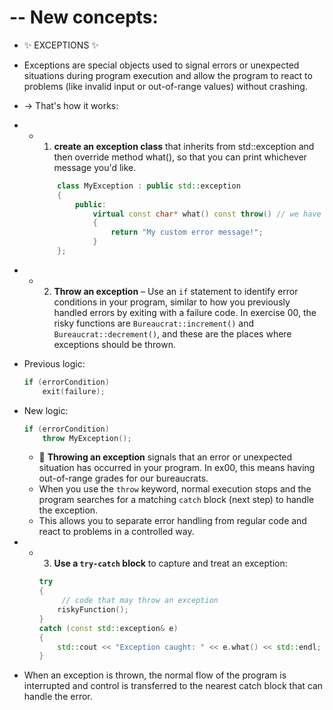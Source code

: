 # -- New concepts:
* ✨ EXCEPTIONS ✨  
* Exceptions are special objects used to signal errors or unexpected situations during program execution and allow the program to react to problems (like invalid input or out-of-range values) without crashing.
* -> That's how it works:
* - 1. **create an exception class** that inherits from std::exception and then override method what(), so that you can print whichever message you'd like.
	```cpp
		class MyException : public std::exception 
		{
			public:
				virtual const char* what() const throw() // we have to write the const throw() part because the original std::exception::what() method is declared this way
				{
					return "My custom error message!";
				}
		};
	```
* - 2. **Throw an exception** – Use an `if` statement to identify error conditions in your program, similar to how you previously handled errors by exiting with a failure code. In exercise 00, the risky functions are `Bureaucrat::increment()` and `Bureaucrat::decrement()`, and these are the places where exceptions should be thrown.
* Previous logic:  
	```cpp
	if (errorCondition)
		exit(failure);
	```
* New logic:  
	```cpp
	if (errorCondition)
		throw MyException();
	```
	* 🧠 **Throwing an exception** signals that an error or unexpected situation has occurred in your program. In ex00, this means having out-of-range grades for our bureaucrats.
	* When you use the `throw` keyword, normal execution stops and the program searches for a matching `catch` block (next step) to handle the exception.
	* This allows you to separate error handling from regular code and react to problems in a controlled way.

* - 3. **Use a `try-catch` block** to capture and treat an exception:
	```cpp
	try
	{
		 // code that may throw an exception
		riskyFunction();
	}
	catch (const std::exception& e)
	{
		std::cout << "Exception caught: " << e.what() << std::endl;
	}
* When an exception is thrown, the normal flow of the program is interrupted and control is transferred to the nearest catch block that can handle the error. 
